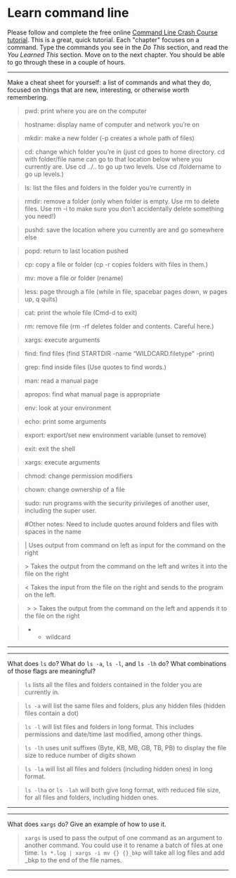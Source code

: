 # Learn command line

Please follow and complete the free online [Command Line Crash Course
tutorial](http://cli.learncodethehardway.org/book/). This is a great,
quick tutorial. Each "chapter" focuses on a command. Type the commands
you see in the _Do This_ section, and read the _You Learned This_
section. Move on to the next chapter. You should be able to go through
these in a couple of hours.


---

Make a cheat sheet for yourself: a list of commands and what they do, focused on things that are new, interesting, or otherwise worth remembering.

>pwd: print where you are on the computer 

>hostname: display name of computer and network you’re on

>mkdir: make a new folder (-p creates a whole path of files)

>cd: change which folder you’re in (just cd goes to home directory.   cd with folder/file name can go to that location below where you currently are.  Use cd ../.. to go up two levels.  Use cd /foldername to go up levels.)

>ls: list the files and folders in the folder you’re currently in

>rmdir: remove a folder (only when folder is empty.  Use rm to delete files.  Use rm -i to make sure you don’t accidentally delete something you need!)

>pushd: save the location where you currently are and go somewhere else

>popd: return to last location pushed

>cp: copy a file or folder (cp -r copies folders with files in them.)

>mv: move a file or folder (rename)

>less: page through a file (while in file, spacebar pages down, w pages up, q quits)	

>cat: print the whole file (Cmd-d to exit)

>rm: remove file (rm -rf deletes folder and contents. Careful here.)

>xargs: execute arguments

>find: find files (find STARTDIR -name “WILDCARD.filetype” -print)

>grep: find inside files (Use quotes to find words.)

>man: read a manual page

>apropos: find what manual page is appropriate

>env: look at your environment

>echo: print some arguments

>export: export/set new environment variable (unset to remove)

>exit: exit the shell

>xargs: execute arguments 

>chmod: change permission modifiers

>chown: change ownership of a file

>sudo: run programs with the security privileges of another user, including the super user. 

>#Other notes:
>Need to include quotes around folders and files with spaces in the name

>$|$ Uses output from command on left as input for the command on the right

>$>$ Takes the output from the command on the left and writes it into the file on the right

>$<$ Takes the input from the file on the right and sends to the program on the left.

>$>>$ Takes the output from the command on the left and appends it to the file on the right

>* - wildcard


---


---

What does `ls` do? What do `ls -a`, `ls -l`, and `ls -lh` do? What combinations of those flags are meaningful?

>`ls` lists all the files and folders contained in the folder you are currently in.  

>`ls -a` will list the same files and folders, plus any hidden files (hidden files contain a dot)

>`ls -l` will list files and folders in long format.  This includes permissions and date/time last modified, among other things.

>`ls -lh` uses unit suffixes (Byte, KB, MB, GB, TB, PB) to display the file size to reduce number of digits shown

>`ls -la` will list all files and folders (including hidden ones) in long format.

>`ls -lha` or `ls -lah` will both give long format, with reduced file size, for all files and folders, including hidden ones.

---


---

What does `xargs` do? Give an example of how to use it.

>`xargs` is used to pass the output of one command as an argument to another command.  You could use it to rename a batch of files at one time.  `ls *.log | xargs -i mv {} {}_bkp`  will take all log files and add _bkp to the end of the file names.  

---
